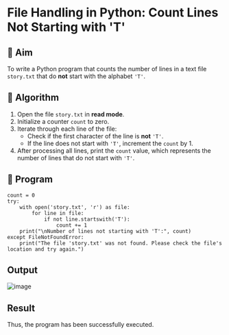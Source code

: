 # File Handling in Python: Count Lines Not Starting with 'T'

## 🎯 Aim
To write a Python program that counts the number of lines in a text file `story.txt` that do **not** start with the alphabet `'T'`.

## 🧠 Algorithm
1. Open the file `story.txt` in **read mode**.
2. Initialize a counter `count` to zero.
3. Iterate through each line of the file:
   - Check if the first character of the line is **not** `'T'`.
   - If the line does not start with `'T'`, increment the `count` by 1.
4. After processing all lines, print the `count` value, which represents the number of lines that do not start with `'T'`.

## 🧾 Program
```
count = 0
try:
    with open('story.txt', 'r') as file:
        for line in file:
            if not line.startswith('T'):
                count += 1
    print("\nNumber of lines not starting with 'T':", count)
except FileNotFoundError:
    print("The file 'story.txt' was not found. Please check the file's location and try again.")
```
## Output
![image](https://github.com/user-attachments/assets/931c63cd-a9a5-4f96-9d72-2695cd9809d2)


## Result
 Thus, the program has been successfully executed. 
